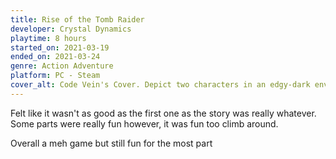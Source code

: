 ```yaml
---
title: Rise of the Tomb Raider
developer: Crystal Dynamics
playtime: 8 hours
started_on: 2021-03-19
ended_on: 2021-03-24
genre: Action Adventure
platform: PC - Steam
cover_alt: Code Vein's Cover. Depict two characters in an edgy-dark environnement
---
```


Felt like it wasn't as good as the first one as the story was really whatever. Some parts were really fun however, it was fun too climb around.

Overall a meh game but still fun for the most part
